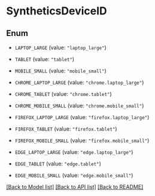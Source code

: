# SyntheticsDeviceID

## Enum

- `LAPTOP_LARGE` (value: `"laptop_large"`)

- `TABLET` (value: `"tablet"`)

- `MOBILE_SMALL` (value: `"mobile_small"`)

- `CHROME_LAPTOP_LARGE` (value: `"chrome.laptop_large"`)

- `CHROME_TABLET` (value: `"chrome.tablet"`)

- `CHROME_MOBILE_SMALL` (value: `"chrome.mobile_small"`)

- `FIREFOX_LAPTOP_LARGE` (value: `"firefox.laptop_large"`)

- `FIREFOX_TABLET` (value: `"firefox.tablet"`)

- `FIREFOX_MOBILE_SMALL` (value: `"firefox.mobile_small"`)

- `EDGE_LAPTOP_LARGE` (value: `"edge.laptop_large"`)

- `EDGE_TABLET` (value: `"edge.tablet"`)

- `EDGE_MOBILE_SMALL` (value: `"edge.mobile_small"`)

[[Back to Model list]](../README.md#documentation-for-models) [[Back to API list]](../README.md#documentation-for-api-endpoints) [[Back to README]](../README.md)
